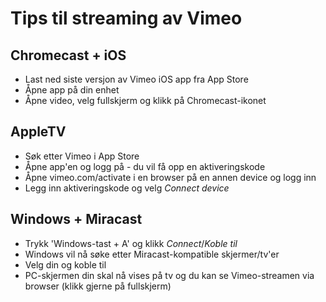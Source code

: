 # Tips til streaming av Vimeo

## Chromecast + iOS
- Last ned siste versjon av Vimeo iOS app fra App Store
- Åpne app på din enhet
- Åpne video, velg fullskjerm og klikk på Chromecast-ikonet

## AppleTV
- Søk etter Vimeo i App Store
- Åpne app'en og logg på - du vil få opp en aktiveringskode
- Åpne vimeo.com/activate i en browser på en annen device og logg inn
- Legg inn aktiveringskode og velg *Connect device*

## Windows + Miracast
- Trykk 'Windows-tast + A' og klikk *Connect*/*Koble til*
- Windows vil nå søke etter Miracast-kompatible skjermer/tv'er
- Velg din og koble til
- PC-skjermen din skal nå vises på tv og du kan se Vimeo-streamen via browser (klikk gjerne på fullskjerm)
